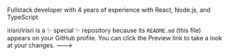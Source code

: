 Fullstack developer with 4 years of experience with React, Node.js, and TypeScript

irisri/irisri is a ✨ special ✨ repository because its `README.md` (this file) appears on your GitHub profile.
You can click the Preview link to take a look at your changes.
--->
